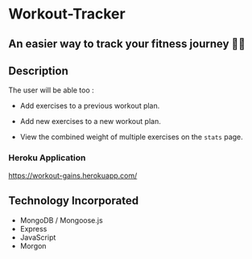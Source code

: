 # Workout-Tracker

## An easier way to track your fitness journey 🏋️‍♂️

## Description 
The user will be able too : 

 * Add exercises to a previous workout plan.

  * Add new exercises to a new workout plan.

  * View the combined weight of multiple exercises on the `stats` page.

  ### Heroku Application
  https://workout-gains.herokuapp.com/

  ## Technology Incorporated
  - MongoDB / Mongoose.js
  - Express
  - JavaScript
  - Morgon 